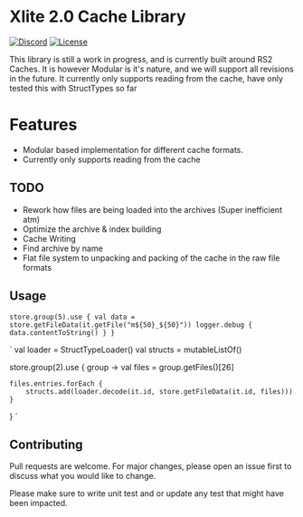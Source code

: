 # Xlite 2.0 Cache Library

[![Discord](https://img.shields.io/discord/212385463418355713?color=%237289DA&logo=Discord&logoColor=%237289DA)](https://discord.gg/3scgBkrfMG)
[![License](https://img.shields.io/github/license/xlite2/xlite)](#)

This library is still a work in progress, and is currently built around RS2 Caches. It is however Modular is it's nature, and we will support all revisions in the future.
It currently only supports reading from the cache, have only tested this with StructTypes so far

# Features
- Modular based implementation for different cache formats.
- Currently only supports reading from the cache

## TODO
- Rework how files are being loaded into the archives (Super inefficient atm)
- Optimize the archive & index building
- Cache Writing
- Find archive by name
- Flat file system to unpacking and packing of the cache in the raw file formats

## Usage

`
store.group(5).use {
    val data = store.getFileData(it.getFile("m${50}_${50}"))
    logger.debug { data.contentToString() }
}
`

`
val loader = StructTypeLoader()
val structs = mutableListOf<StructType>()

store.group(2).use { group ->
    val files = group.getFiles()[26]

    files.entries.forEach {
        structs.add(loader.decode(it.id, store.getFileData(it.id, files)))
    }
}
`


## Contributing
Pull requests are welcome. For major changes, please open an issue first to discuss what you would like to change.

Please make sure to write unit test and or update any test that might have been impacted.
